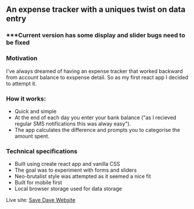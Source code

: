 ## An expense tracker with a uniques twist on data entry

### ***Current version has some display and slider bugs need to be fixed

### Motivation
I've always dreamed of having an expense tracker that worked backward from account balance to exspense detail. So as my first react app I decided to attempt it.

### How it works:
- Quick and simple
- At the end of each day you enter your bank balance ("as I recieved regular SMS notifications this was alway easy").
- The app calculates the difference and prompts you to categorise the amount spent.

### Technical specifications
- Built using create react app and vanilla CSS
- The goal was to experiment with forms and sliders
- Neo-brutalist style was attempted as it seemed a nice fit
- Built for mobile first
- Local browser storage used for data storage

Live site: [Save Dave Website](https://save-dave.netlify.app/)

